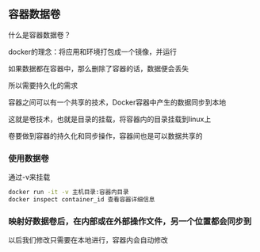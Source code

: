 ## 容器数据卷

什么是容器数据卷？

docker的理念：将应用和环境打包成一个镜像，并运行

如果数据都在容器中，那么删除了容器的话，数据便会丢失

所以需要持久化的需求

容器之间可以有一个共享的技术，Docker容器中产生的数据同步到本地

这就是卷技术，也就是目录的挂载，将容器内的目录挂载到linux上

卷要做到容器的持久化和同步操作，容器间也是可以数据共享的

### 使用数据卷

通过-v来挂载

```bash
docker run -it -v 主机目录:容器内目录
docker inspect container_id 查看容器详细信息
```

### 映射好数据卷后，在内部或在外部操作文件，另一个位置都会同步到

以后我们修改只需要在本地进行，容器内会自动修改